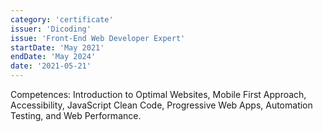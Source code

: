 ```yaml
---
category: 'certificate'
issuer: 'Dicoding'
issue: 'Front-End Web Developer Expert'
startDate: 'May 2021'
endDate: 'May 2024'
date: '2021-05-21'
---
```


Competences: Introduction to Optimal Websites, Mobile First Approach, Accessibility, JavaScript Clean Code, Progressive Web Apps, Automation Testing, and Web Performance.
